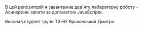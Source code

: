 В цей репозиторій я завантажив дев`яту лабараторну роботу - Асинхронні запити за допомогою JavaScriptи.

Виконав студент групи ТЗ-92 Ярошінський Дмитро